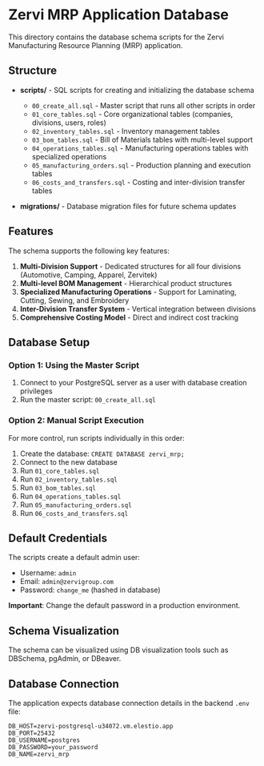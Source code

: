 # Zervi MRP Application Database

This directory contains the database schema scripts for the Zervi Manufacturing Resource Planning (MRP) application. 

## Structure

- **scripts/** - SQL scripts for creating and initializing the database schema
  - `00_create_all.sql` - Master script that runs all other scripts in order
  - `01_core_tables.sql` - Core organizational tables (companies, divisions, users, roles)
  - `02_inventory_tables.sql` - Inventory management tables
  - `03_bom_tables.sql` - Bill of Materials tables with multi-level support
  - `04_operations_tables.sql` - Manufacturing operations tables with specialized operations
  - `05_manufacturing_orders.sql` - Production planning and execution tables
  - `06_costs_and_transfers.sql` - Costing and inter-division transfer tables

- **migrations/** - Database migration files for future schema updates

## Features

The schema supports the following key features:

1. **Multi-Division Support** - Dedicated structures for all four divisions (Automotive, Camping, Apparel, Zervitek)
2. **Multi-level BOM Management** - Hierarchical product structures
3. **Specialized Manufacturing Operations** - Support for Laminating, Cutting, Sewing, and Embroidery
4. **Inter-Division Transfer System** - Vertical integration between divisions
5. **Comprehensive Costing Model** - Direct and indirect cost tracking

## Database Setup

### Option 1: Using the Master Script

1. Connect to your PostgreSQL server as a user with database creation privileges
2. Run the master script: `00_create_all.sql`

### Option 2: Manual Script Execution

For more control, run scripts individually in this order:
1. Create the database: `CREATE DATABASE zervi_mrp;`
2. Connect to the new database
3. Run `01_core_tables.sql`
4. Run `02_inventory_tables.sql`
5. Run `03_bom_tables.sql`
6. Run `04_operations_tables.sql`
7. Run `05_manufacturing_orders.sql`
8. Run `06_costs_and_transfers.sql`

## Default Credentials

The scripts create a default admin user:
- Username: `admin`
- Email: `admin@zervigroup.com`
- Password: `change_me` (hashed in database)

**Important**: Change the default password in a production environment.

## Schema Visualization

The schema can be visualized using DB visualization tools such as DBSchema, pgAdmin, or DBeaver.

## Database Connection

The application expects database connection details in the backend `.env` file:

```
DB_HOST=zervi-postgresql-u34072.vm.elestio.app
DB_PORT=25432
DB_USERNAME=postgres
DB_PASSWORD=your_password
DB_NAME=zervi_mrp
```
